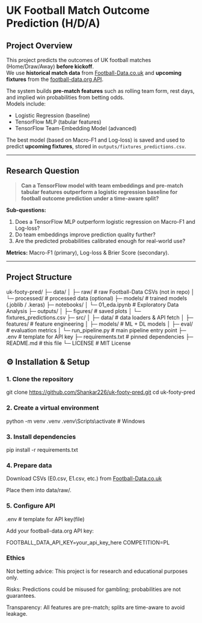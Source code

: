 # UK Football Match Outcome Prediction (H/D/A)

## Project Overview
This project predicts the outcomes of UK football matches (Home/Draw/Away) **before kickoff**.  
We use **historical match data** from [Football-Data.co.uk](https://www.football-data.co.uk) and **upcoming fixtures** from the [football-data.org API](https://www.football-data.org).  

The system builds **pre-match features** such as rolling team form, rest days, and implied win probabilities from betting odds.  
Models include:
- Logistic Regression (baseline)
- TensorFlow MLP (tabular features)
- TensorFlow Team-Embedding Model (advanced)

The best model (based on Macro-F1 and Log-loss) is saved and used to predict **upcoming fixtures**, stored in `outputs/fixtures_predictions.csv`.

---

## Research Question
> **Can a TensorFlow model with team embeddings and pre-match tabular features outperform a logistic regression baseline for football outcome prediction under a time-aware split?**

**Sub-questions:**
1. Does a TensorFlow MLP outperform logistic regression on Macro-F1 and Log-loss?  
2. Do team embeddings improve prediction quality further?  
3. Are the predicted probabilities calibrated enough for real-world use?  

**Metrics:** Macro-F1 (primary), Log-loss & Brier Score (secondary).

---

## Project Structure

uk-footy-pred/
├─ data/
│ ├─ raw/ # raw Football-Data CSVs (not in repo)
│ └─ processed/ # processed data (optional)
├─ models/ # trained models (.joblib / .keras)
├─ notebooks/
│ └─ 01_eda.ipynb # Exploratory Data Analysis
├─ outputs/
│ ├─ figures/ # saved plots
│ └─ fixtures_predictions.csv
├─ src/
│ ├─ data/ # data loaders & API fetch
│ ├─ features/ # feature engineering
│ ├─ models/ # ML + DL models
│ ├─ eval/ # evaluation metrics
│ └─ run_pipeline.py # main pipeline entry point
├─ .env # template for API key
├─ requirements.txt # pinned dependencies
├─ README.md # this file
└─ LICENSE # MIT License


## ⚙️ Installation & Setup

### 1. Clone the repository

git clone https://github.com/Shankar226/uk-footy-pred.git 
cd uk-footy-pred

### 2. Create a virtual environment

python -m venv .venv
.venv\Scripts\activate   # Windows

### 3. Install dependencies

pip install -r requirements.txt

### 4. Prepare data

Download CSVs (E0.csv, E1.csv, etc.) from [Football-Data.co.uk ](https://www.football-data.co.uk/englandm.php)

Place them into data/raw/.

### 5. Configure API

.env # template for API key(file)

Add your football-data.org API key:

FOOTBALL_DATA_API_KEY=your_api_key_here
COMPETITION=PL

### Ethics

Not betting advice: This project is for research and educational purposes only.

Risks: Predictions could be misused for gambling; probabilities are not guarantees.

Transparency: All features are pre-match; splits are time-aware to avoid leakage.